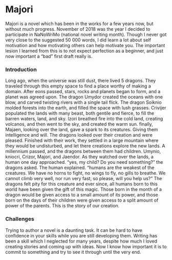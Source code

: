 # Majori
Majori is a novel which has been in the works for a few years now, but without much progress. November of 2018 was the year I decided to participate in NaNoWriMo (national novel writing month). Though I never got very close to the suggested 50 000 words, I did learn a lot about self motivation and how motivating others can help motivate you. The important lesion I learned from this is to not expect perfection as a beginner, and just now important a “bad” first draft really is.

### Introduction
Long ago, when the universe was still dust, there lived 5 dragons. They traveled through this empty space to find a place worthy of making a domain. After eons passed, stars, rocks and planets began to form, and a planet was agreed upon. The dragon Umydor created the oceans with one blow, and carved twisting rivers with a single tail flick. The dragon Soiknio molded forests into the earth, and filled the space with lush grasses. Crivijer populated the lands with many beast, both gentile and fierce, to fill the barren waters, land, and sky. Izori breathed fire into the cold land, creating  volcanos, and then went to the sky, and created the warm sun. finally, Majaen, looking over the land, gave a spark to its creatures. Giving them intelligence and will. The dragons looked over their creation and were pleased. Finished with their work, they settled in a large mountain where they would be undisturbed, and let there creations explore the new lands. 
A millennium passed, and the dragons between them had children. Umynio, kniocri, Crizor, Majori, and Jaendor. As they watched over the lands, a human one day approached. 
“yes, my child? Do you need something?” the dragons asked.
The human explained. “humans are the weakest of the creatures. We have no horns to fight, no wings to fly, no gills to breathe. We cannot climb very well, nor run very fast, so please, will you help us?”
The dragons felt pity for this creature and ever since, all humans born to this world have been given the gift of this magic. Those born in the month of a dragon would be given access to a small amount of its power, and those born on the days of their children were given access to a split amount of power of the parents. This is the story of our creation.

### Challenges

Trying to author a novel is a daunting task. It can be hard to have confidence in your skills while you are still developing them. Writing has been a skill which I neglected for many years, despite how much I loved creating stories and coming up with ideas. Now I know how important it is to commit to something and try to see it through until the very end.
